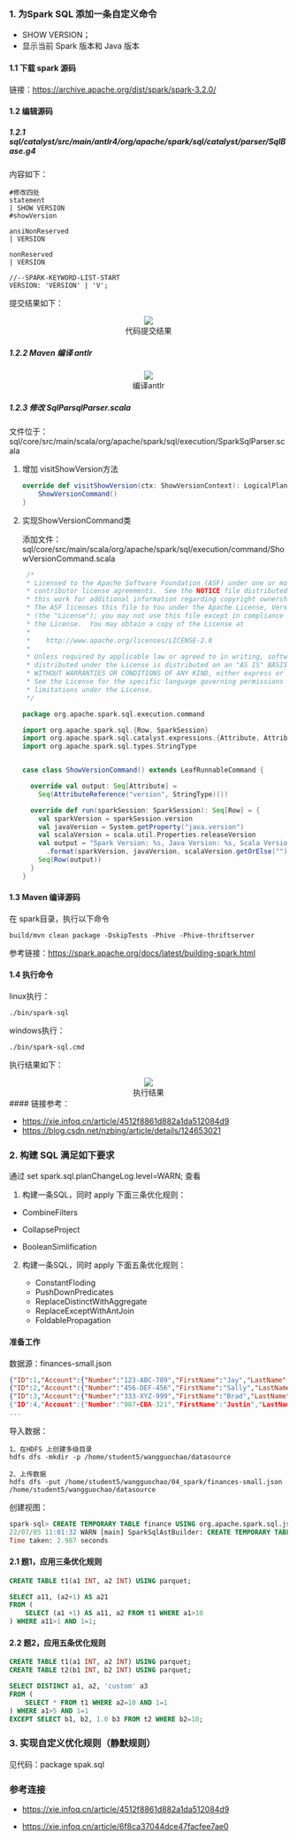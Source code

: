 ### 1. 为Spark SQL 添加一条自定义命令

- SHOW VERSION；
- 显示当前 Spark 版本和 Java 版本

#### 1.1 下载 spark 源码

链接：https://archive.apache.org/dist/spark/spark-3.2.0/



#### 1.2 编辑源码

##### 1.2.1 sql/catalyst/src/main/antlr4/org/apache/spark/sql/catalyst/parser/SqlBase.g4

内容如下：

```shell
#修改四处
statement
| SHOW VERSION                                                     #showVersion

ansiNonReserved
| VERSION

nonReserved
| VERSION

//--SPARK-KEYWORD-LIST-START
VERSION: 'VERSION' | 'V';
```

提交结果如下：

<center>
<img src=".\编辑SQLBase.webp">
</br>
代码提交结果
</center>



##### 1.2.2 Maven 编译 antlr

<center>
<img src=".\编译antlr.png">
</br>
编译antlr
</center>



##### 1.2.3 修改 SqlParsqlParser.scala

文件位于：sql/core/src/main/scala/org/apache/spark/sql/execution/SparkSqlParser.scala

1. 增加 visitShowVersion方法

   ```scala
   override def visitShowVersion(ctx: ShowVersionContext): LogicalPlan = withOrigin(ctx) {
       ShowVersionCommand()
   }
   ```

   

2. 实现ShowVersionCommand类

   添加文件：sql/core/src/main/scala/org/apache/spark/sql/execution/command/ShowVersionCommand.scala

   ```scala
    /*
    * Licensed to the Apache Software Foundation (ASF) under one or more
    * contributor license agreements.  See the NOTICE file distributed with
    * this work for additional information regarding copyright ownership.
    * The ASF licenses this file to You under the Apache License, Version 2.0
    * (the "License"); you may not use this file except in compliance with
    * the License.  You may obtain a copy of the License at
    *
    *    http://www.apache.org/licenses/LICENSE-2.0
    *
    * Unless required by applicable law or agreed to in writing, software
    * distributed under the License is distributed on an "AS IS" BASIS,
    * WITHOUT WARRANTIES OR CONDITIONS OF ANY KIND, either express or implied.
    * See the License for the specific language governing permissions and
    * limitations under the License.
    */
   
   package org.apache.spark.sql.execution.command
   
   import org.apache.spark.sql.{Row, SparkSession}
   import org.apache.spark.sql.catalyst.expressions.{Attribute, AttributeReference}
   import org.apache.spark.sql.types.StringType
   
   
   case class ShowVersionCommand() extends LeafRunnableCommand {
   
     override val output: Seq[Attribute] =
       Seq(AttributeReference("version", StringType)())
   
     override def run(sparkSession: SparkSession): Seq[Row] = {
       val sparkVersion = sparkSession.version
       val javaVersion = System.getProperty("java.version")
       val scalaVersion = scala.util.Properties.releaseVersion
       val output = "Spark Version: %s, Java Version: %s, Scala Version: %s"
         .format(sparkVersion, javaVersion, scalaVersion.getOrElse(""))
       Seq(Row(output))
     }
   }
   ```

#### 1.3 Maven 编译源码

在 spark目录，执行以下命令

```shell
build/mvn clean package -DskipTests -Phive -Phive-thriftserver
```

参考链接：https://spark.apache.org/docs/latest/building-spark.html



#### 1.4 执行命令

linux执行：

```shell
./bin/spark-sql
```

windows执行：

```shell
./bin/spark-sql.cmd
```



执行结果如下：

<center>
<img src=".\执行结果.png">
</br>
执行结果
</center>
#### 链接参考：

- https://xie.infoq.cn/article/4512f8861d882a1da512084d9
- https://blog.csdn.net/nzbing/article/details/124653021



### 2. 构建 SQL 满足如下要求

通过 set spark.sql.planChangeLog.level=WARN; 查看

1.  构建一条SQL，同时 apply 下面三条优化规则：  

   - CombineFilters

   - CollapseProject
   - BooleanSimlification

2. 构建一条SQL，同时 apply 下面五条优化规则：

   - ConstantFloding
   - PushDownPredicates
   - ReplaceDistinctWithAggregate
   - ReplaceExceptWithAntJoin
   - FoldablePropagation

#### 准备工作

数据源：finances-small.json

```json
{"ID":1,"Account":{"Number":"123-ABC-789","FirstName":"Jay","LastName":"Smith"},"Date":"1/1/2015","Amount":1.23,"Description":"Drug Store"},
{"ID":2,"Account":{"Number":"456-DEF-456","FirstName":"Sally","LastName":"Fuller"},"Date":"1/3/2015","Amount":200.00,"Description":"Electronics"},
{"ID":3,"Account":{"Number":"333-XYZ-999","FirstName":"Brad","LastName":"Turner"},"Date":"1/4/2015","Amount":106.00,"Description":"Gas},
{"ID":4,"Account":{"Number":"987-CBA-321","FirstName":"Justin","LastName":"Pihony"},"Date":"1/4/2015","Amount":0.00,"Description":"Drug Store"}
...
```



导入数据：

```shell
1、在HDFS 上创建多级目录
hdfs dfs -mkdir -p /home/student5/wangguochao/datasource

2、上传数据
hdfs dfs -put /home/student5/wangguochao/04_spark/finances-small.json /home/student5/wangguochao/datasource
```



创建视图：

```sql
spark-sql> CREATE TEMPORARY TABLE finance USING org.apache.spark.sql.json  OPTIONS (path '/home/student5/wangguochao/datasource/finances-small.json');
22/07/05 11:01:32 WARN [main] SparkSqlAstBuilder: CREATE TEMPORARY TABLE ... USING ... is deprecated, please use CREATE TEMPORARY VIEW ... USING ... instead
Time taken: 2.987 seconds
```





#### 2.1 题1，应用三条优化规则

```sql
CREATE TABLE t1(a1 INT, a2 INT) USING parquet;

SELECT a11, (a2+1) AS a21
FROM (
	SELECT (a1 +1) AS a11, a2 FROM t1 WHERE a1>10
) WHERE a11>1 AND 1=1;
```



#### 2.2 题2，应用五条优化规则

```sql
CREATE TABLE t1(a1 INT, a2 INT) USING parquet;
CREATE TABLE t2(b1 INT, b2 INT) USING parquet;

SELECT DISTINCT a1, a2, 'custom' a3
FROM (
	SELECT * FROM t1 WHERE a2=10 AND 1=1
) WHERE a1>5 AND 1=1
EXCEPT SELECT b1, b2, 1.0 b3 FROM t2 WHERE b2=10;
```



### 3. 实现自定义优化规则（静默规则）

见代码：package spak.sql



### 参考连接

- https://xie.infoq.cn/article/4512f8861d882a1da512084d9

- https://xie.infoq.cn/article/6f8ca37044dce47facfee7ae0